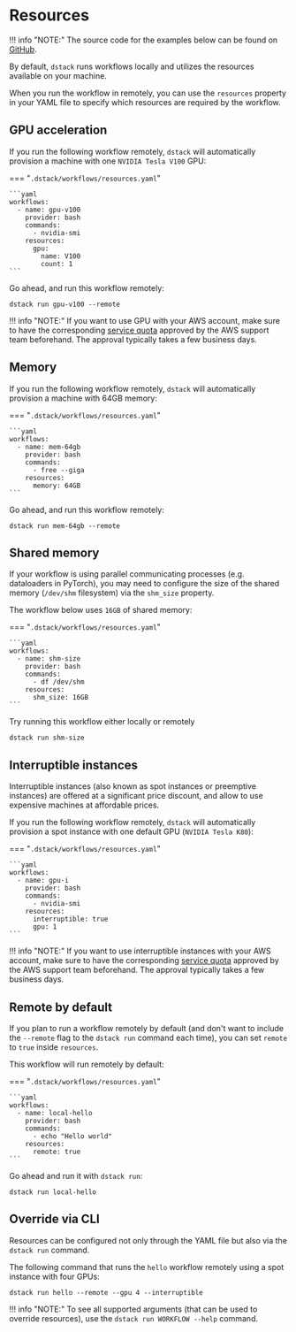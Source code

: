 # Resources

!!! info "NOTE:"
    The source code for the examples below can be found on [GitHub](https://github.com/dstackai/dstack-examples).

By default, `dstack` runs workflows locally and utilizes the resources available on your machine.

When you run the workflow in remotely, you can use the `resources` property in your YAML file to specify which 
resources are required by the workflow.

## GPU acceleration

If you run the following workflow remotely, `dstack` will automatically provision a machine with one 
`NVIDIA Tesla V100` GPU:

=== "`.dstack/workflows/resources.yaml`"

    ```yaml
    workflows:
      - name: gpu-v100
        provider: bash
        commands:
          - nvidia-smi
        resources:
          gpu:
            name: V100
            count: 1
    ```

Go ahead, and run this workflow remotely:

```shell hl_lines="1"
dstack run gpu-v100 --remote
```

!!! info "NOTE:"
    If you want to use GPU with your AWS account, make sure to have the 
    corresponding [service quota](https://docs.aws.amazon.com/AWSEC2/latest/UserGuide/ec2-resource-limits.html) approved
    by the AWS support team beforehand.
    The approval typically takes a few business days.

## Memory

If you run the following workflow remotely, `dstack` will automatically provision a machine with 64GB memory:

=== "`.dstack/workflows/resources.yaml`"

    ```yaml
    workflows:
      - name: mem-64gb
        provider: bash
        commands:
          - free --giga
        resources:
          memory: 64GB
    ```

Go ahead, and run this workflow remotely:

```shell hl_lines="1"
dstack run mem-64gb --remote
```

## Shared memory

If your workflow is using parallel communicating processes (e.g. dataloaders in PyTorch), 
you may need to configure the size of the shared memory (`/dev/shm` filesystem) via the `shm_size` property.

The workflow below uses `16GB` of shared memory:

=== "`.dstack/workflows/resources.yaml`"

    ```yaml
    workflows:
      - name: shm-size
        provider: bash
        commands:
          - df /dev/shm
        resources:
          shm_size: 16GB 
    ```

Try running this workflow either locally or remotely

```shell hl_lines="1"
dstack run shm-size
```

## Interruptible instances

Interruptible instances (also known as spot instances or preemptive instances) are 
offered at a significant price discount, and allow to use expensive machines at affordable prices.

If you run the following workflow remotely, `dstack` will automatically provision a spot instance with one default GPU 
(`NVIDIA Tesla K80`):

=== "`.dstack/workflows/resources.yaml`"

    ```yaml
    workflows:
      - name: gpu-i
        provider: bash
        commands:
          - nvidia-smi
        resources:
          interruptible: true
          gpu: 1
    ```

!!! info "NOTE:"
    If you want to use interruptible instances with your AWS account, make sure to have the 
    corresponding [service quota](https://docs.aws.amazon.com/AWSEC2/latest/UserGuide/ec2-resource-limits.html) approved
    by the AWS support team beforehand.
    The approval typically takes a few business days.

## Remote by default

If you plan to run a workflow remotely by default (and don't want to include the `--remote` flag to the `dstack run` command
each time), you can set `remote` to `true` inside `resources`.

This workflow will run remotely by default:

=== "`.dstack/workflows/resources.yaml`"

    ```yaml
    workflows:
      - name: local-hello
        provider: bash
        commands:
          - echo "Hello world"
        resources:
          remote: true
    ```

Go ahead and run it with `dstack run`:

```shell hl_lines="1"
dstack run local-hello
```

## Override via CLI

Resources can be configured not only through the YAML file but
also via the `dstack run` command.

The following command that runs the `hello` workflow remotely using a spot instance with four GPUs:

```shell hl_lines="1"
dstack run hello --remote --gpu 4 --interruptible
```

!!! info "NOTE:"
    To see all supported arguments (that can be used to override resources), 
    use the `dstack run WORKFLOW --help` command.
